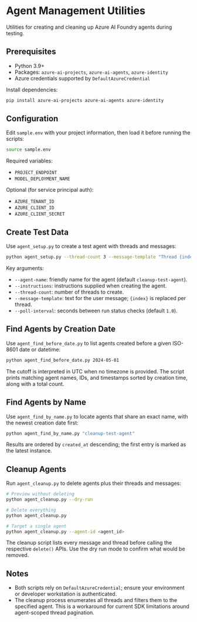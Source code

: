 # Agent Management Utilities

Utilities for creating and cleaning up Azure AI Foundry agents during testing.

## Prerequisites
- Python 3.9+
- Packages: `azure-ai-projects`, `azure-ai-agents`, `azure-identity`
- Azure credentials supported by `DefaultAzureCredential`

Install dependencies:

```bash
pip install azure-ai-projects azure-ai-agents azure-identity
```

## Configuration
Edit `sample.env` with your project information, then load it before running the scripts:

```bash
source sample.env
```

Required variables:
- `PROJECT_ENDPOINT`
- `MODEL_DEPLOYMENT_NAME`

Optional (for service principal auth):
- `AZURE_TENANT_ID`
- `AZURE_CLIENT_ID`
- `AZURE_CLIENT_SECRET`

## Create Test Data
Use `agent_setup.py` to create a test agent with threads and messages:

```bash
python agent_setup.py --thread-count 3 --message-template "Thread {index} hello!"
```

Key arguments:
- `--agent-name`: friendly name for the agent (default `cleanup-test-agent`).
- `--instructions`: instructions supplied when creating the agent.
- `--thread-count`: number of threads to create.
- `--message-template`: text for the user message; `{index}` is replaced per thread.
- `--poll-interval`: seconds between run status checks (default `1.0`).

## Find Agents by Creation Date
Use `agent_find_before_date.py` to list agents created before a given ISO-8601 date or datetime:

```bash
python agent_find_before_date.py 2024-05-01
```

The cutoff is interpreted in UTC when no timezone is provided. The script prints matching agent names, IDs, and timestamps sorted by creation time, along with a total count.

## Find Agents by Name
Use `agent_find_by_name.py` to locate agents that share an exact name, with the newest creation date first:

```bash
python agent_find_by_name.py "cleanup-test-agent"
```

Results are ordered by `created_at` descending; the first entry is marked as the latest instance.

## Cleanup Agents
Run `agent_cleanup.py` to delete agents plus their threads and messages:

```bash
# Preview without deleting
python agent_cleanup.py --dry-run

# Delete everything
python agent_cleanup.py

# Target a single agent
python agent_cleanup.py --agent-id <agent_id>
```

The cleanup script lists every message and thread before calling the respective `delete()` APIs. Use the dry run mode to confirm what would be removed.

## Notes
- Both scripts rely on `DefaultAzureCredential`; ensure your environment or developer workstation is authenticated.
- The cleanup process enumerates all threads and filters them to the specified agent. This is a workaround for current SDK limitations around agent-scoped thread pagination.
